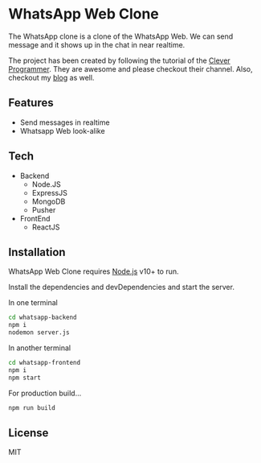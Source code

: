 # WhatsApp Web Clone
The WhatsApp clone is a clone of the WhatsApp Web. We can send message and it shows up in the chat in near realtime.  

The project has been created by following the tutorial of the [Clever Programmer]. They are awesome and please checkout their channel. Also, checkout my [blog] as well.


## Features
- Send messages in realtime
- Whatsapp Web look-alike 


## Tech
- Backend
   - Node.JS
   - ExpressJS
   - MongoDB
   - Pusher
- FrontEnd
   - ReactJS 


## Installation

WhatsApp Web Clone requires [Node.js](https://nodejs.org/) v10+ to run.

Install the dependencies and devDependencies and start the server.

In one terminal
```sh
cd whatsapp-backend
npm i
nodemon server.js
```
In another terminal
```sh
cd whatsapp-frontend
npm i
npm start
```

For production build...

```sh
npm run build
```


## License

MIT


[//]: # (These are reference links used in the body of this note and get stripped out when the markdown processor does its job. There is no need to format nicely because it shouldn't be seen. Thanks SO - http://stackoverflow.com/questions/4823468/store-comments-in-markdown-syntax)

   [blog]: <https://justanothertechblogger.blogspot.com/>
   [clever programmer]: <https://www.youtube.com/channel/UCqrILQNl5Ed9Dz6CGMyvMTQ>
